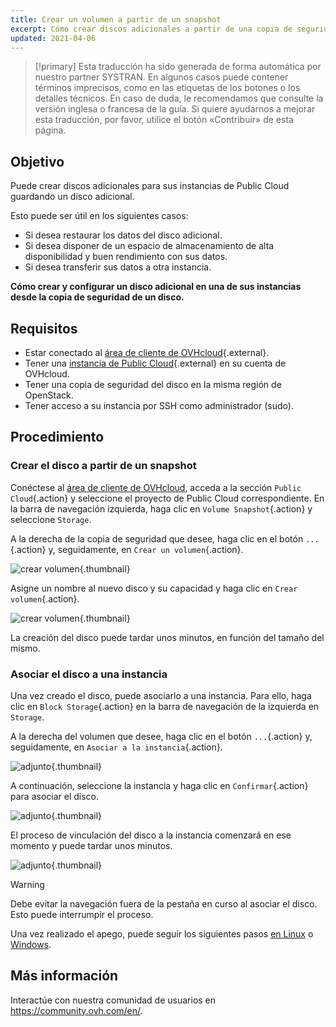 ```yaml
---
title: Crear un volumen a partir de un snapshot
excerpt: Cómo crear discos adicionales a partir de una copia de seguridad de un disco adicional
updated: 2021-04-06
---
```


> [!primary]
> Esta traducción ha sido generada de forma automática por nuestro partner SYSTRAN. En algunos casos puede contener términos imprecisos, como en las etiquetas de los botones o los detalles técnicos. En caso de duda, le recomendamos que consulte la versión inglesa o francesa de la guía. Si quiere ayudarnos a mejorar esta traducción, por favor, utilice el botón «Contribuir» de esta página.
> 

## Objetivo

Puede crear discos adicionales para sus instancias de Public Cloud guardando un disco adicional.

Esto puede ser útil en los siguientes casos:

- Si desea restaurar los datos del disco adicional.
- Si desea disponer de un espacio de almacenamiento de alta disponibilidad y buen rendimiento con sus datos.
- Si desea transferir sus datos a otra instancia.

**Cómo crear y configurar un disco adicional en una de sus instancias desde la copia de seguridad de un disco.**

## Requisitos

- Estar conectado al [área de cliente de OVHcloud](/links/manager){.external}.
- Tener una [instancia de Public Cloud](https://www.ovhcloud.com/es-es/public-cloud/){.external} en su cuenta de OVHcloud.
- Tener una copia de seguridad del disco en la misma región de OpenStack.
- Tener acceso a su instancia por SSH como administrador (sudo).

## Procedimiento

### Crear el disco a partir de un snapshot

Conéctese al [área de cliente de OVHcloud](/links/manager), acceda a la sección `Public Cloud`{.action} y seleccione el proyecto de Public Cloud correspondiente. En la barra de navegación izquierda, haga clic en `Volume Snapshot`{.action} y seleccione `Storage`.

A la derecha de la copia de seguridad que desee, haga clic en el botón `...`{.action} y, seguidamente, en `Crear un volumen`{.action}.

![crear volumen](images/volume01.png){.thumbnail}

Asigne un nombre al nuevo disco y su capacidad y haga clic en `Crear volumen`{.action}.

![crear volumen](images/volume02.png){.thumbnail}

La creación del disco puede tardar unos minutos, en función del tamaño del mismo.

### Asociar el disco a una instancia

Una vez creado el disco, puede asociarlo a una instancia. Para ello, haga clic en `Block Storage`{.action} en la barra de navegación de la izquierda en `Storage`.

A la derecha del volumen que desee, haga clic en el botón `...`{.action} y, seguidamente, en `Asociar a la instancia`{.action}.

![adjunto](images/volume03.png){.thumbnail}

A continuación, seleccione la instancia y haga clic en `Confirmar`{.action} para asociar el disco.

![adjunto](images/volume04.png){.thumbnail}

El proceso de vinculación del disco a la instancia comenzará en ese momento y puede tardar unos minutos.

![adjunto](images/volume05.png){.thumbnail}

> [!warning]
Debe evitar la navegación fuera de la pestaña en curso al asociar el disco. Esto puede interrumpir el proceso.
>

Una vez realizado el apego, puede seguir los siguientes pasos [en Linux](/pages/public_cloud/compute/create_and_configure_an_additional_disk_on_an_instance#con-linux) o [Windows](/pages/public_cloud/compute/create_and_configure_an_additional_disk_on_an_instance#con-windows).

## Más información

Interactúe con nuestra comunidad de usuarios en <https://community.ovh.com/en/>.
